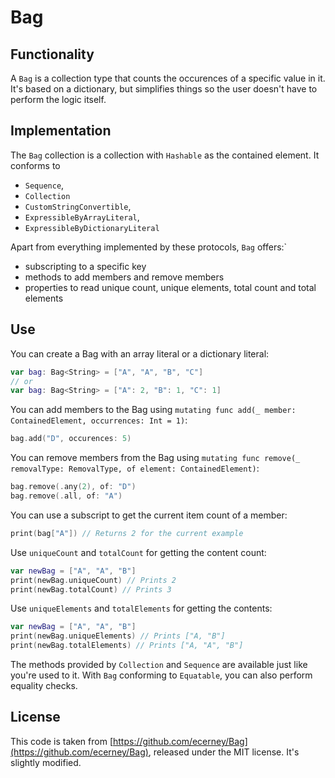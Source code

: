 # Bag

## Functionality

A `Bag` is a collection type that counts the occurences of a specific value in it. It's based on a dictionary, but simplifies things so the user doesn't have to perform the logic itself.

## Implementation

The `Bag` collection is a collection with `Hashable` as the contained element. It conforms to
- `Sequence`,
- `Collection`
- `CustomStringConvertible`,
- `ExpressibleByArrayLiteral`,
- `ExpressibleByDictionaryLiteral`

Apart from everything implemented by these protocols, `Bag` offers:`
- subscripting to a specific key
- methods to add members and remove members
- properties to read unique count, unique elements, total count and total elements

## Use

You can create a Bag with an array literal or a dictionary literal:

```swift
var bag: Bag<String> = ["A", "A", "B", "C"]
// or
var bag: Bag<String> = ["A": 2, "B": 1, "C": 1]
```

You can add members to the Bag using `mutating func add(_ member: ContainedElement, occurrences: Int = 1)`:

```swift
bag.add("D", occurences: 5)
```

You can remove members from the Bag using `mutating func remove(_ removalType: RemovalType, of element: ContainedElement)`:

```swift
bag.remove(.any(2), of: "D")
bag.remove(.all, of: "A")
```

You can use a subscript to get the current item count of a member:

```swift
print(bag["A"]) // Returns 2 for the current example
```

Use `uniqueCount` and `totalCount` for getting the content count:

```swift
var newBag = ["A", "A", "B"]
print(newBag.uniqueCount) // Prints 2
print(newBag.totalCount) // Prints 3
```

Use `uniqueElements` and `totalElements` for getting the contents:

```swift
var newBag = ["A", "A", "B"]
print(newBag.uniqueElements) // Prints ["A, "B"]
print(newBag.totalElements) // Prints ["A, "A", "B"]
```

The methods provided by `Collection` and `Sequence` are available just like you're used to it. With `Bag` conforming to `Equatable`, you can also perform equality checks.

## License

This code is taken from [https://github.com/ecerney/Bag](https://github.com/ecerney/Bag), released under the MIT license. It's slightly modified.
